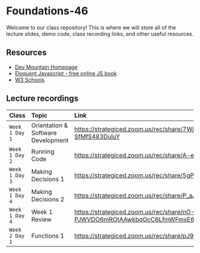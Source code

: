 # Foundations-46

Welcome to our class repository! This is where we will store all of the lecture slides, demo code, class recording links, and other useful resources.


## Resources

 - [Dev Mountain Homepage](https://ed.devmountain.com/)
 - [Eloquent Javascript - free online JS book](https://eloquentjavascript.net/)
 - [W3 Schools](https://www.w3schools.com/js/default.asp)


## Lecture recordings

| Class | Topic     | Link                |
| :-------- | :------- | :------------------------- |
| `Week 1 Day 1` | Orientation & Software Development | https://strategiced.zoom.us/rec/share/7WjhgxE_nRrlL1uR6mHcvOKYOhWpkE3iYdQAlX3WdN2MLnpbrJ5d3Y9u1dwFEXFb.MA-SfMfS483DuluY |
| `Week 1 Day 2` | Running Code | https://strategiced.zoom.us/rec/share/A-enRf55X4NnGajykCm-tazF_bvLwRr3ZPKmLs4MIDVW7hLcifmrGr2dnJKUimyi.hhJhPGljQgTvsWsH |
| `Week 1 Day 3` | Making Decisions 1 | https://strategiced.zoom.us/rec/share/5gP3-rIAXD3tzry69jf_JrTJ64zEE004e8mKv-LgJ3qqQLfH2Rp3iz5_0Gg07Ac6.Q1rF3c8tgVdYSDVC |
| `Week 1 Day 4` | Making Decisions 2 | https://strategiced.zoom.us/rec/share/P_aJqLRUY-hmiPTnYSlLpdRAXh-LevuOB1_OUf2IQFoQ9KfJvNuII3iInNKoUlUK.5GzWBQY1NhdGtNJI |
| `Week 1 Day 4` | Week 1 Review | https://strategiced.zoom.us/rec/share/nO-JR5-cmKkgd--cb5EUddljMNrsb1-PJWVDO6mROtAAwkbqOcC6LfmWFmxE653M.rqVdkPKUsNbBFkGv |
| `Week 2 Day 1` | Functions 1 | https://strategiced.zoom.us/rec/share/pJ9EF8YVr6pS2fm6Z9FLFqqglIFyDoXkuGxmnOhrZtVFqShIBZIHjaYg3XMXQM0L.O_sRBDtL6OXqC4aQ |

